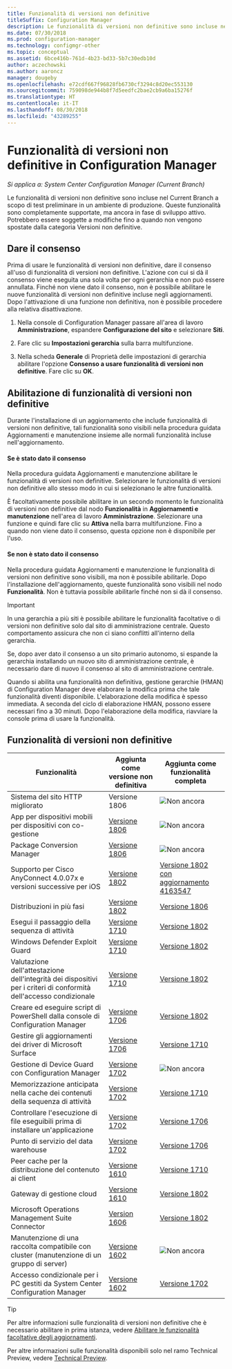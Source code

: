 ```yaml
---
title: Funzionalità di versioni non definitive
titleSuffix: Configuration Manager
description: Le funzionalità di versioni non definitive sono incluse nel Current Branch a scopo di test preliminare in un ambiente di produzione.
ms.date: 07/30/2018
ms.prod: configuration-manager
ms.technology: configmgr-other
ms.topic: conceptual
ms.assetid: 6bce416b-761d-4b23-bd33-5b7c30edb10d
author: aczechowski
ms.author: aaroncz
manager: dougeby
ms.openlocfilehash: e72cdf667f96828fb6730cf3294c8d20ec553130
ms.sourcegitcommit: 759098de944b8f7d5eedfc2bae2cb9a6ba15276f
ms.translationtype: HT
ms.contentlocale: it-IT
ms.lasthandoff: 08/30/2018
ms.locfileid: "43289255"
---
```

# <a name="pre-release-features-in-configuration-manager"></a>Funzionalità di versioni non definitive in Configuration Manager

*Si applica a: System Center Configuration Manager (Current Branch)*

Le funzionalità di versioni non definitive sono incluse nel Current Branch a scopo di test preliminare in un ambiente di produzione. Queste funzionalità sono completamente supportate, ma ancora in fase di sviluppo attivo. Potrebbero essere soggette a modifiche fino a quando non vengono spostate dalla categoria Versioni non definitive.



## <a name="give-consent"></a>Dare il consenso  

Prima di usare le funzionalità di versioni non definitive, dare il consenso all'uso di funzionalità di versioni non definitive. L'azione con cui si dà il consenso viene eseguita una sola volta per ogni gerarchia e non può essere annullata. Finché non viene dato il consenso, non è possibile abilitare le nuove funzionalità di versioni non definitive incluse negli aggiornamenti. Dopo l'attivazione di una funzione non definitiva, non è possibile procedere alla relativa disattivazione.

1. Nella console di Configuration Manager passare all'area di lavoro **Amministrazione**, espandere **Configurazione del sito** e selezionare **Siti**.  

2. Fare clic su **Impostazioni gerarchia** sulla barra multifunzione.  

3. Nella scheda **Generale** di Proprietà delle impostazioni di gerarchia abilitare l'opzione **Consenso a usare funzionalità di versioni non definitive**. Fare clic su **OK**.  



## <a name="enabling-pre-release-features"></a>Abilitazione di funzionalità di versioni non definitive

Durante l'installazione di un aggiornamento che include funzionalità di versioni non definitive, tali funzionalità sono visibili nella procedura guidata Aggiornamenti e manutenzione insieme alle normali funzionalità incluse nell'aggiornamento.

#### <a name="if-you-have-given-consent"></a>Se è stato dato il consenso
Nella procedura guidata Aggiornamenti e manutenzione abilitare le funzionalità di versioni non definitive. Selezionare le funzionalità di versioni non definitive allo stesso modo in cui si selezionano le altre funzionalità.     

È facoltativamente possibile abilitare in un secondo momento le funzionalità di versioni non definitive dal nodo **Funzionalità** in **Aggiornamenti e manutenzione** nell'area di lavoro **Amministrazione**. Selezionare una funzione e quindi fare clic su **Attiva** nella barra multifunzione. Fino a quando non viene dato il consenso, questa opzione non è disponibile per l'uso.

#### <a name="if-you-havent-given-consent"></a>Se non è stato dato il consenso
Nella procedura guidata Aggiornamenti e manutenzione le funzionalità di versioni non definitive sono visibili, ma non è possibile abilitarle. Dopo l'installazione dell'aggiornamento, queste funzionalità sono visibili nel nodo **Funzionalità**. Non è tuttavia possibile abilitarle finché non si dà il consenso.


> [!Important]  
> In una gerarchia a più siti è possibile abilitare le funzionalità facoltative o di versioni non definitive solo dal sito di amministrazione centrale. Questo comportamento assicura che non ci siano conflitti all'interno della gerarchia. <!--507197-->  
> 
> Se, dopo aver dato il consenso a un sito primario autonomo, si espande la gerarchia installando un nuovo sito di amministrazione centrale, è necessario dare di nuovo il consenso al sito di amministrazione centrale.  

Quando si abilita una funzionalità non definitiva, gestione gerarchie (HMAN) di Configuration Manager deve elaborare la modifica prima che tale funzionalità diventi disponibile. L'elaborazione della modifica è spesso immediata. A seconda del ciclo di elaborazione HMAN, possono essere necessari fino a 30 minuti. Dopo l'elaborazione della modifica, riavviare la console prima di usare la funzionalità.



## <a name="pre-release-features"></a>Funzionalità di versioni non definitive

<!--Note/tip for target article

> [!Note]  
> In this version of Configuration Manager, <feature name> is a pre-release feature. To enable it, see [Pre-release features](/sccm/core/servers/manage/pre-release-features).  


> [!Tip]  
> This feature was first introduced in version 1702 as a [pre-release feature](/sccm/core/servers/manage/pre-release-features). Beginning with version 1706, this feature is no longer a pre-release feature.  

-->


| Funzionalità          | Aggiunta come versione non definitiva | Aggiunta come funzionalità completa |  
|------------------|----------------------|-------------------------|
| Sistema del sito HTTP migliorato<!--1356889,1358228-->|Versione 1806|![Non ancora](media/red_x.png)|
| App per dispositivi mobili per dispositivi con co-gestione<!--1357892-->|[Versione 1806](/sccm/core/clients/manage/co-management-switch-workloads#workloads-able-to-be-transitioned-to-intune)|![Non ancora](media/red_x.png)|
| Package Conversion Manager<!--1357861-->|[Versione 1806](/sccm/apps/pcm/package-conversion-manager)|![Non ancora](media/red_x.png)|
| Supporto per Cisco AnyConnect 4.0.07x e versioni successive per iOS<!--1357393-->|[Versione 1802](/sccm/mdm/deploy-use/create-vpn-profiles)| [Versione 1802 con aggiornamento 4163547](/sccm/mdm/deploy-use/create-vpn-profiles) |
| Distribuzioni in più fasi <!--1356837-->|[Versione 1802](/sccm/osd/deploy-use/create-phased-deployment-for-task-sequence)|[Versione 1806](/sccm/osd/deploy-use/create-phased-deployment-for-task-sequence)|
| Esegui il passaggio della sequenza di attività <!-- 1261338 --> |  [Versione 1710](/sccm/osd/understand/task-sequence-steps#child-task-sequence) |[Versione 1802](/sccm/osd/deploy-use/manage-task-sequences-to-automate-tasks#add-child-task-sequences-to-a-task-sequence)|
| Windows Defender Exploit Guard <!-- 1355468 --> |  [Versione 1710](/sccm/protect/deploy-use/create-deploy-exploit-guard-policy) |[Versione 1802](/sccm/protect/deploy-use/create-deploy-exploit-guard-policy)|
| Valutazione dell'attestazione dell'integrità dei dispositivi per i criteri di conformità dell'accesso condizionale <!-- 1235616 --> |  [Versione 1710](/sccm/mdm/deploy-use/manage-access-to-o365-services-for-pcs-managed-by-sccm) |[Versione 1802](/sccm/mdm/deploy-use/manage-access-to-o365-services-for-pcs-managed-by-sccm)|
| Creare ed eseguire script di PowerShell dalla console di Configuration Manager <!-- 1236459 --> |  [Versione 1706](/sccm/apps/deploy-use/create-deploy-scripts)|[Versione 1802](/sccm/apps/deploy-use/create-deploy-scripts)|
| Gestire gli aggiornamenti dei driver di Microsoft Surface <!-- 1098490 --> |  [Versione 1706](/sccm/sum/get-started/configure-classifications-and-products) | [Versione 1710](/sccm/sum/get-started/configure-classifications-and-products)|
| Gestione di Device Guard con Configuration Manager <!-- 1319346 --> |  [Versione 1702](/sccm/protect/deploy-use/use-device-guard-with-configuration-manager)|![Non ancora](media/red_x.png)|
| Memorizzazione anticipata nella cache dei contenuti della sequenza di attività <!-- 1021244 --> |  [Versione 1702](/sccm/osd/deploy-use/create-a-task-sequence-to-upgrade-an-operating-system#configure-pre-cache-content) | [Versione 1710](/sccm/osd/deploy-use/create-a-task-sequence-to-upgrade-an-operating-system#configure-pre-cache-content)|
| Controllare l'esecuzione di file eseguibili prima di installare un'applicazione <!-- 1284624 --> |   [Versione 1702](/sccm/apps/deploy-use/deploy-applications#how-to-check-for-running-executable-files-before-installing-an-application) |[Versione 1706](/sccm/apps/deploy-use/deploy-applications#how-to-check-for-running-executable-files-before-installing-an-application)|
| Punto di servizio del data warehouse <!-- 1277922 --> |  [Versione 1702](/sccm/core/servers/manage/data-warehouse) |[Versione 1706](/sccm/core/servers/manage/data-warehouse)|
| Peer cache per la distribuzione del contenuto ai client <!-- 1101436 --> |  [Versione 1610](/sccm/core/plan-design/hierarchy/client-peer-cache) | [Versione 1710](/sccm/core/plan-design/hierarchy/client-peer-cache)|
| Gateway di gestione cloud <!-- 1101764 --> |  [Versione 1610](/sccm/core/clients/manage/plan-cloud-management-gateway) |[Versione 1802](/sccm/core/clients/manage/plan-cloud-management-gateway)|
| Microsoft Operations Management Suite Connector <!-- 1236739 --> | [Version 1606](/sccm/core/clients/manage/sync-data-microsoft-operations-management-suite) |[Versione 1802](/sccm/core/clients/manage/sync-data-microsoft-operations-management-suite)|
| Manutenzione di una raccolta compatibile con cluster (manutenzione di un gruppo di server) <!-- 1081776 --> | [Versione 1602](/sccm/core/get-started/capabilities-in-technical-preview-1605#BKMK_ServerGroups)|![Non ancora](media/red_x.png)|
| Accesso condizionale per i PC gestiti da System Center Configuration Manager <!--  --> | [Versione 1602](/sccm/mdm/deploy-use/manage-access-to-o365-services-for-pcs-managed-by-sccm)     | [Versione 1702](/sccm/mdm/deploy-use/manage-access-to-o365-services-for-pcs-managed-by-sccm)                     |
<!--Image used = ![Not yet](media/red_x.png) -->

> [!Tip]  
> Per altre informazioni sulle funzionalità di versioni non definitive che è necessario abilitare in prima istanza, vedere [Abilitare le funzionalità facoltative degli aggiornamenti](/sccm/core/servers/manage/install-in-console-updates#bkmk_options).  
> 
> Per altre informazioni sulle funzionalità disponibili solo nel ramo Technical Preview, vedere [Technical Preview](/sccm/core/get-started/technical-preview).  
